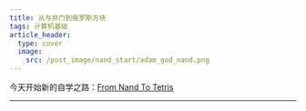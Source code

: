 ```yaml
---
title: 从与非门到俄罗斯方块
tags: 计算机基础
article_header:
  type: cover
  image:
    src: /post_image/nand_start/adam_god_nand.png
---
```


今天开始新的自学之路：[From Nand To Tetris](https://www.nand2tetris.org/)

---